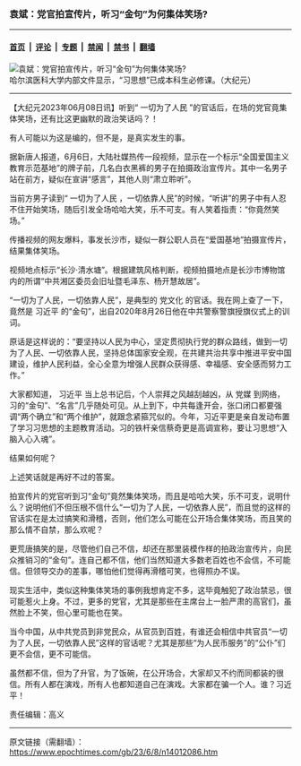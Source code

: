 ### 袁斌：党官拍宣传片，听习“金句”为何集体笑场?

---

#### [首页](../../../..?n14012086) &nbsp;|&nbsp; [评论](../../../../../epoch-comment?n14012086) &nbsp;|&nbsp; [专题](../../../../../epoch-special?n14012086) &nbsp;|&nbsp; [禁闻](../../../../../epoch-news?n14012086) &nbsp;|&nbsp; [禁书](../../../../../books?n14012086) &nbsp;|&nbsp; [翻墙](https://github.com/gfw-breaker/nogfw/blob/master/README.md?n14012086)


<div><img alt="袁斌：党官拍宣传片，听习“金句”为何集体笑场?" class="attachment-djy_600_400 size-djy_600_400 wp-post-image" src="https://i.epochtimes.com/assets/uploads/2021/09/id13203547-002-600x400.jpg"/>
<div class="caption">
 哈尔滨医科大学内部文件显示，“习思想”已成本科生必修课。（大纪元）
</div></div><hr/><div class="post_content" id="artbody" itemprop="articleBody">
 <!-- article content begin -->
 <p>
  【大纪元2023年06月08日讯】听到“
  <ok href="https://www.epochtimes.com/gb/tag/%E4%B8%80%E5%88%87%E4%B8%BA%E4%BA%86%E4%BA%BA%E6%B0%91.html">
   一切为了人民
  </ok>
  ”的官话后，在场的党官竟集体笑场，还有比这更幽默的政治笑话吗？！
 </p>
 <p>
  有人可能以为这是编的，但不是，是真实发生的事。
 </p>
 <p>
  据新唐人报道，6月6日，大陆社媒热传一段视频，显示在一个标示“全国爱国主义教育示范基地”的牌子前，几名白衣黑裤的男子在拍摄政治宣传片。其中一名男子站在前方，疑似在宣讲“感言”，其他人则“肃立聆听”。
 </p>
 <p>
  当前方男子读到“
  <ok href="https://www.epochtimes.com/gb/tag/%E4%B8%80%E5%88%87%E4%B8%BA%E4%BA%86%E4%BA%BA%E6%B0%91.html">
   一切为了人民
  </ok>
  ，一切依靠人民”的时候，“听讲”的男子中有人忍不住开始笑场，随后引发全场哈哈大笑，乐不可支。有人笑着指责：“你竟然笑场。”
 </p>
 <p>
  传播视频的网友爆料，事发长沙市，疑似一群公职人员在“爱国基地”拍摄宣传片，结果集体笑场。
 </p>
 <p>
  视频地点标示“长沙·清水塘”。根据建筑风格判断，视频拍摄地点是长沙市博物馆内的所谓“中共湘区委员会旧址暨毛泽东、杨开慧故居”。
 </p>
 <p>
  “一切为了人民，一切依靠人民”，是典型的
  <ok href="https://www.epochtimes.com/gb/tag/%E5%85%9A%E6%96%87%E5%8C%96.html">
   党文化
  </ok>
  的官话。我在网上查了一下，竟然是
  <ok href="https://www.epochtimes.com/gb/tag/%E4%B9%A0%E8%BF%91%E5%B9%B3.html">
   习近平
  </ok>
  的“金句”，出自2020年8月26日他在中共警察警旗授旗仪式上的训词。
 </p>
 <p>
  原话是这样说的：“要坚持以人民为中心，坚定贯彻执行党的群众路线，做到一切为了人民、一切依靠人民，坚持总体国家安全观，在共建共治共享中推进平安中国建设，维护人民利益，全心全意为增强人民群众获得感、幸福感、安全感而努力工作。”
 </p>
 <p>
  大家都知道，
  <ok href="https://www.epochtimes.com/gb/tag/%E4%B9%A0%E8%BF%91%E5%B9%B3.html">
   习近平
  </ok>
  当上总书记后，个人崇拜之风越刮越凶，从
  <ok href="https://www.epochtimes.com/gb/tag/%E5%85%9A%E5%AA%92.html">
   党媒
  </ok>
  到网络，习的“金句”、“名言”几乎随处可见。从上到下，中共每逢开会，张口闭口都要强调“两个确立”和“两个维护”，就跟念紧箍咒似的。今年，习近平更是亲自发动布置了学习习思想的主题教育活动。习的铁杆亲信蔡奇更是高调宣称，要让习思想“入脑入心入魂”。
 </p>
 <p>
  结果如何呢？
 </p>
 <p>
  上述笑话就是再好不过的答案。
 </p>
 <p>
  拍宣传片的党官听到习“金句”竟然集体笑场，而且是哈哈大笑，乐不可支，说明什么？说明他们不但压根不信什么“一切为了人民，一切依靠人民”，而且觉的这样的官话实在是太过搞笑和滑稽，否则，他们怎么可能在公开场合集体笑场，而且笑的那么情不自禁，那么欢呢？
 </p>
 <p>
  更荒唐搞笑的是，尽管他们自己不信，却还在那里装模作样的拍政治宣传片，向民众推销习的“金句”。连自己都不信，他们当然知道大多数老百姓也不会信，不可能信。但领导交办的差事，哪怕他们觉得再滑稽可笑，也得照办不误。
 </p>
 <p>
  现实生活中，类似这种集体笑场的事例我想肯定不多，这毕竟触犯了政治禁忌，很可能惹火上身。不过，更多的党官，尤其是那些在主席台上一脸严肃的高官们，虽然脸上不笑，但心里可能也在笑。
 </p>
 <p>
  当今中国，从中共党员到非党民众，从官员到百姓，有谁还会相信中共官员“一切为了人民，一切依靠人民”这样的官话呢？尤其是那些“为人民币服务”的“公仆”们更不会信，更不可能信。
 </p>
 <p>
  虽然都不信，但为了升官，为了饭碗，在公开场合，大家却又不约而同都装的很信。所有人都在演戏，所有人也都知道自己在演戏。大家都在骗一个人。谁？习近平！
 </p>
 <p>
  责任编辑：高义
 </p>
 <!-- article content end -->
 <div id="below_article_ad">
 </div>
</div>


---

原文链接（需翻墙）：https://www.epochtimes.com/gb/23/6/8/n14012086.htm